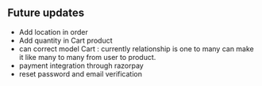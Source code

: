 ## Future updates
- Add location in order
- Add quantity in Cart product
- can correct model Cart : currently relationship is one to many can make it like many to many from user to product.
- payment integration through razorpay
- reset password and email verification
